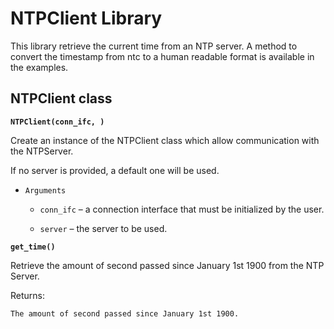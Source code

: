 # NTPClient Library

This library retrieve the current time from an NTP server.
A method to convert the timestamp from ntc to a human readable format is available in the examples.

## NTPClient class


**`NTPClient(conn_ifc, )`**

Create an instance of the NTPClient class which allow communication with the NTPServer.

If no server is provided, a default one will be used.


* ```Arguments```

    
    * ```conn_ifc``` – a connection interface that must be initialized by the user.


    * ```server``` – the server to be used.



**`get_time()`**

Retrieve the amount of second passed since January 1st 1900 from the NTP Server.

Returns:

    The amount of second passed since January 1st 1900.
<!--stackedit_data:
eyJoaXN0b3J5IjpbMTM0MTMyODQ0MywtMTg2NzQwNzMwMV19
-->